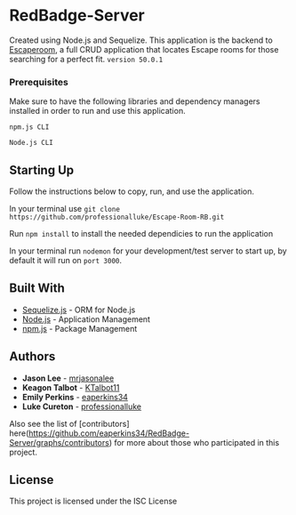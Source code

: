 # RedBadge-Server

Created using Node.js and Sequelize. This application is the backend to [Escaperoom](https://github.com/professionalluke/Escape-Room-RB), a full CRUD application that locates Escape rooms for those searching for a perfect fit. `version 50.0.1`

### Prerequisites

Make sure to have the following libraries and dependency managers installed in order to run and use this application.

`npm.js CLI`

`Node.js CLI`


## Starting Up

Follow the instructions below to copy, run, and use the application.

In your terminal use `git clone https://github.com/professionalluke/Escape-Room-RB.git`

Run `npm install` to install the needed dependicies to run the application

In your terminal run `nodemon` for your development/test server to start up, by default it will run on `port 3000`.


## Built With

* [Sequelize.js](http://docs.sequelizejs.com/) - ORM for Node.js
* [Node.js](https://nodejs.org/en/) - Application Management
* [npm.js](https://www.npmjs.com/) - Package Management

## Authors

* **Jason Lee** - [mrjasonalee](https://github.com/mrjasonalee)
* **Keagon Talbot** - [KTalbot11](https://github.com/KTalbot11)
* **Emily Perkins** - [eaperkins34](https://github.com/eaperkins34)
* **Luke Cureton** - [professionalluke](https://github.com/professionalluke)

Also see the list of [contributors] here(https://github.com/eaperkins34/RedBadge-Server/graphs/contributors) for more about those who participated in this project.


## License

This project is licensed under the ISC License